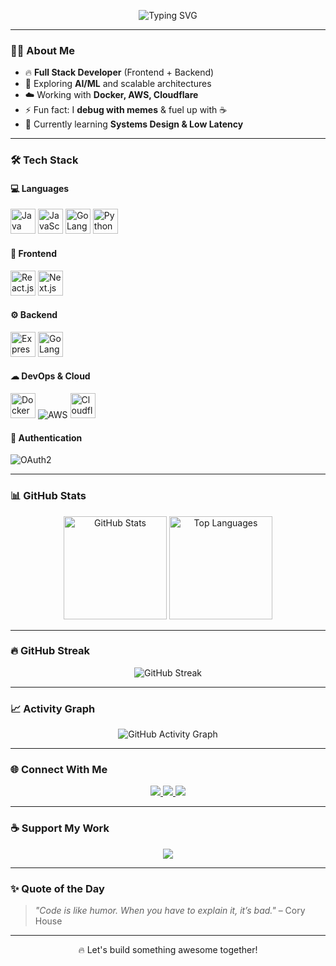 <!-- Banner -->
<p align="center">
  <img src="https://readme-typing-svg.herokuapp.com?font=Fira+Code&size=28&pause=1000&color=36BCF7&center=true&vCenter=true&width=650&lines=Hey+there+👋,+I'm+Vansh!;Full-Stack+Developer+💻;AI+%26+ML+Explorer+🧠;Cloud+%26+DevOps+Enthusiast+☁️;Open+Source+Lover+❤️" alt="Typing SVG" />
</p>

---

### 👨‍💻 **About Me**
- 🔥 **Full Stack Developer** (Frontend + Backend)
- 🧠 Exploring **AI/ML** and scalable architectures
- ☁️ Working with **Docker, AWS, Cloudflare**
- ⚡ Fun fact: I **debug with memes** & fuel up with ☕
- 🌱 Currently learning **Systems Design & Low Latency**

---

### 🛠 **Tech Stack**

#### 💻 Languages  
<p>
  <img src="https://cdn.jsdelivr.net/gh/devicons/devicon/icons/java/java-original.svg" width="40" height="40" alt="Java" />
  <img src="https://cdn.jsdelivr.net/gh/devicons/devicon/icons/javascript/javascript-original.svg" width="40" height="40" alt="JavaScript" />
  <img src="https://cdn.jsdelivr.net/gh/devicons/devicon/icons/go/go-original.svg" width="40" height="40" alt="GoLang" />
  <img src="https://cdn.jsdelivr.net/gh/devicons/devicon/icons/python/python-original.svg" width="40" height="40" alt="Python" />
</p>

#### 🎨 Frontend  
<p>
  <img src="https://cdn.jsdelivr.net/gh/devicons/devicon/icons/react/react-original.svg" width="40" height="40" alt="React.js" />
  <img src="https://cdn.jsdelivr.net/gh/devicons/devicon/icons/nextjs/nextjs-original.svg" width="40" height="40" alt="Next.js" />
</p>

#### ⚙ Backend  
<p>
  <img src="https://cdn.jsdelivr.net/gh/devicons/devicon/icons/express/express-original.svg" width="40" height="40" alt="Express.js" />
  <img src="https://cdn.jsdelivr.net/gh/devicons/devicon/icons/go/go-original.svg" width="40" height="40" alt="GoLang APIs" />
</p>

#### ☁ DevOps & Cloud  
<p>
  <img src="https://cdn.jsdelivr.net/gh/devicons/devicon/icons/docker/docker-original.svg" width="40" height="40" alt="Docker" />
  <img src="https://img.shields.io/badge/AWS-%23FF9900?style=for-the-badge&logo=amazonaws&logoColor=white" alt="AWS" />

  <img src="https://cdn.jsdelivr.net/gh/devicons/devicon/icons/cloudflare/cloudflare-original.svg" width="40" height="40" alt="Cloudflare" />
</p>

#### 🔑 Authentication  
<p>
  <img src="https://img.shields.io/badge/OAuth2-4285F4?style=for-the-badge&logo=google&logoColor=white" alt="OAuth2" />
</p>

---

### 📊 **GitHub Stats**
<p align="center">
  <img src="https://github-readme-stats.vercel.app/api?username=vansh-commits&show_icons=true&theme=radical" alt="GitHub Stats" height="165" />
  <img src="https://github-readme-stats.vercel.app/api/top-langs/?username=vansh-commits&layout=compact&theme=radical" alt="Top Languages" height="165" />
</p>

---

### 🔥 **GitHub Streak**
<p align="center">
  <img src="https://github-readme-streak-stats.herokuapp.com/?user=vansh-commits&theme=radical" alt="GitHub Streak" />
</p>

---

### 📈 **Activity Graph**
<p align="center">
  <img src="https://github-readme-activity-graph.vercel.app/graph?username=vansh-commits&theme=radical" alt="GitHub Activity Graph" />
</p>

---

### 🌐 **Connect With Me**
<p align="center">
  <a href="https://linkedin.com/in/malhotra-vansh" target="_blank">
    <img src="https://img.shields.io/badge/LinkedIn-%230077B5.svg?&style=for-the-badge&logo=linkedin&logoColor=white" />
  </a>
  <a href="https://x.com/malhotra439" target="_blank">
    <img src="https://img.shields.io/badge/Twitter-%231DA1F2.svg?&style=for-the-badge&logo=twitter&logoColor=white" />
  </a>
  <a href="[https://your-portfolio-link.com](https://portfolio-delta-ten-ic9r306w47.vercel.app/)" target="_blank">
    <img src="https://img.shields.io/badge/Portfolio-%23FF7139.svg?&style=for-the-badge&logo=firefox&logoColor=white" />
  </a>
</p>

---

### ☕ **Support My Work**
<p align="center">
  <a href="https://themalhotra.co.in" target="_blank">
    <img src="https://img.shields.io/badge/-Buy%20Me%20a%20Coffee-FFDD00?style=for-the-badge&logo=buy-me-a-coffee&logoColor=black" />
  </a>
</p>

---

### ✨ **Quote of the Day**
> *"Code is like humor. When you have to explain it, it’s bad."* – Cory House  

---

<p align="center">🔥 Let's build something awesome together!</p>
